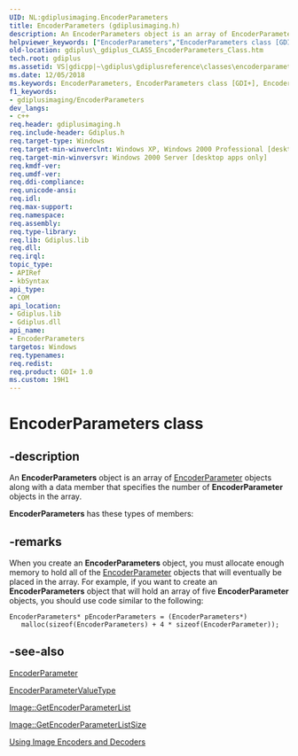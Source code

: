 ```yaml
---
UID: NL:gdiplusimaging.EncoderParameters
title: EncoderParameters (gdiplusimaging.h)
description: An EncoderParameters object is an array of EncoderParameter objects along with a data member that specifies the number of EncoderParameter objects in the array.helpviewer_keywords: ["EncoderParameters","EncoderParameters class [GDI+]","EncoderParameters class [GDI+]","described","_gdiplus_CLASS_EncoderParameters_Class","gdiplus._gdiplus_CLASS_EncoderParameters_Class","gdiplusimaging/EncoderParameters"]
old-location: gdiplus\_gdiplus_CLASS_EncoderParameters_Class.htm
tech.root: gdiplus
ms.assetid: VS|gdicpp|~\gdiplus\gdiplusreference\classes\encoderparameters.htm
ms.date: 12/05/2018
ms.keywords: EncoderParameters, EncoderParameters class [GDI+], EncoderParameters class [GDI+],described, _gdiplus_CLASS_EncoderParameters_Class, gdiplus._gdiplus_CLASS_EncoderParameters_Class, gdiplusimaging/EncoderParameters
f1_keywords:
- gdiplusimaging/EncoderParameters
dev_langs:
- c++
req.header: gdiplusimaging.h
req.include-header: Gdiplus.h
req.target-type: Windows
req.target-min-winverclnt: Windows XP, Windows 2000 Professional [desktop apps only]
req.target-min-winversvr: Windows 2000 Server [desktop apps only]
req.kmdf-ver: 
req.umdf-ver: 
req.ddi-compliance: 
req.unicode-ansi: 
req.idl: 
req.max-support: 
req.namespace: 
req.assembly: 
req.type-library: 
req.lib: Gdiplus.lib
req.dll: 
req.irql: 
topic_type:
- APIRef
- kbSyntax
api_type:
- COM
api_location:
- Gdiplus.lib
- Gdiplus.dll
api_name:
- EncoderParameters
targetos: Windows
req.typenames: 
req.redist: 
req.product: GDI+ 1.0
ms.custom: 19H1
---
```


# EncoderParameters class


## -description


An <b>EncoderParameters</b> object is an array of <a href="https://docs.microsoft.com/previous-versions/ms534434(v=vs.85)">EncoderParameter</a> objects along with a data member that specifies the number of <b>EncoderParameter</b> objects in the array.

<b xmlns:loc="http://microsoft.com/wdcml/l10n">EncoderParameters</b> has these types of members:


## -remarks



When you create an <b>EncoderParameters</b> object, you must allocate enough memory to hold all of the <a href="https://docs.microsoft.com/previous-versions/ms534434(v=vs.85)">EncoderParameter</a> objects that will eventually be placed in the array. For example, if you want to create an <b>EncoderParameters</b> object that will hold an array of five <b>EncoderParameter</b> objects, you should use code similar to the following:


```
EncoderParameters* pEncoderParameters = (EncoderParameters*)
   malloc(sizeof(EncoderParameters) + 4 * sizeof(EncoderParameter));
```





## -see-also




<a href="https://docs.microsoft.com/previous-versions/ms534434(v=vs.85)">EncoderParameter</a>



<a href="https://docs.microsoft.com/windows/desktop/api/gdiplusenums/ne-gdiplusenums-encoderparametervaluetype">EncoderParameterValueType</a>



<a href="https://docs.microsoft.com/windows/desktop/api/gdiplusheaders/nf-gdiplusheaders-image-getencoderparameterlist">Image::GetEncoderParameterList</a>



<a href="https://docs.microsoft.com/windows/desktop/api/gdiplusheaders/nf-gdiplusheaders-image-getencoderparameterlistsize">Image::GetEncoderParameterListSize</a>



<a href="https://docs.microsoft.com/windows/desktop/gdiplus/-gdiplus-using-image-encoders-and-decoders-use">Using Image Encoders and Decoders</a>
 

 

